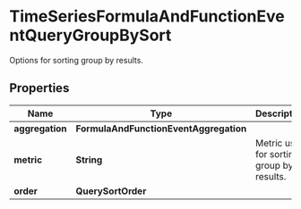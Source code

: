

# TimeSeriesFormulaAndFunctionEventQueryGroupBySort

Options for sorting group by results.
## Properties

Name | Type | Description | Notes
------------ | ------------- | ------------- | -------------
**aggregation** | **FormulaAndFunctionEventAggregation** |  | 
**metric** | **String** | Metric used for sorting group by results. |  [optional]
**order** | **QuerySortOrder** |  |  [optional]



